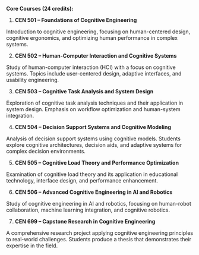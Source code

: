 **Core Courses (24 credits):**

1.	**CEN 501 – Foundations of Cognitive Engineering**

Introduction to cognitive engineering, focusing on human-centered design, cognitive ergonomics, and optimizing human performance in complex systems.

2.	**CEN 502 – Human-Computer Interaction and Cognitive Systems**

Study of human-computer interaction (HCI) with a focus on cognitive systems. Topics include user-centered design, adaptive interfaces, and usability engineering.

3.	**CEN 503 – Cognitive Task Analysis and System Design**

Exploration of cognitive task analysis techniques and their application in system design. Emphasis on workflow optimization and human-system integration.

4.	**CEN 504 – Decision Support Systems and Cognitive Modeling**

Analysis of decision support systems using cognitive models. Students explore cognitive architectures, decision aids, and adaptive systems for complex decision environments.

5.	**CEN 505 – Cognitive Load Theory and Performance Optimization**

Examination of cognitive load theory and its application in educational technology, interface design, and performance enhancement.

6.	**CEN 506 – Advanced Cognitive Engineering in AI and Robotics**

Study of cognitive engineering in AI and robotics, focusing on human-robot collaboration, machine learning integration, and cognitive robotics.

7.	**CEN 699 – Capstone Research in Cognitive Engineering**

A comprehensive research project applying cognitive engineering principles to real-world challenges. Students produce a thesis that demonstrates their expertise in the field.